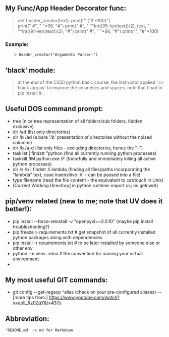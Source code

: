 


## My Func/App Header Decorator func:

> def header_creator(text):
> 	print(f" {'#'*100}")	
> 	print(" #", " "*96, "#")
> 	print(" #", " "*int((95-len(text))/2), text, " "*int((94-len(text))/2), "#")
> 	print(" #", " "*96, "#")
> 	print("", "#"*100)
>

### 	Example:
		> header_creator("Arguments Parser:")


## 'black' module:
> at the end of the CS50 python basic course, the instructor applied  '>> black app.py' to improve the cosmetics and spaces.
> note that I had to pip install it.


## Useful DOS command prompt:

 - tree     (nice tree representation of all folders/sub folders, hidden exclusive)
 - dir /ad  (list only directories)
 - dir /b /ad  (a bare '/b' presentation of directories without the noised columns)
 - dir /b /a-d (list only files - excluding directories, hence the "-")
 - tasklist | findstr "python (find all currently running python processes)
 - taskkill /IM python.exe /F (forcefully and immediately killing all active python processes)
 - dir /s /b | findstr /i lambda (finding all files/paths incorporating the "lambda" text, case insensitive '/i' - can be passed into a file)
 - type filename (read the file content - the equivalent to cat/touch in Unix)
 - [Current Working Directory] in python runtime: import os; os.getcwd()


## pip/venv related (new to me; note that UV does it better!):
 - pip install --force-reinstall -v "openpyxl==3.0.10" (maybe pip install troubleshooting?)
 - pip freeze > requirements.txt		# get snapshot of all currently installed python packages along with dependencies
 - pip install -r requirements.txt      # to be later installed by someone else or other env
 - python -m venv .venv					# the convention for naming your virtual environment
 - 


## My most useful GIT commands:

 - git config --get-regexp ^alias (check on your pre-configured aliases)
 -- [more tips from:] https://www.youtube.com/watch?v=aolI_Rz0ZqY&t=437s


## Abbreviation:
	'README.md' -> md for Markdown